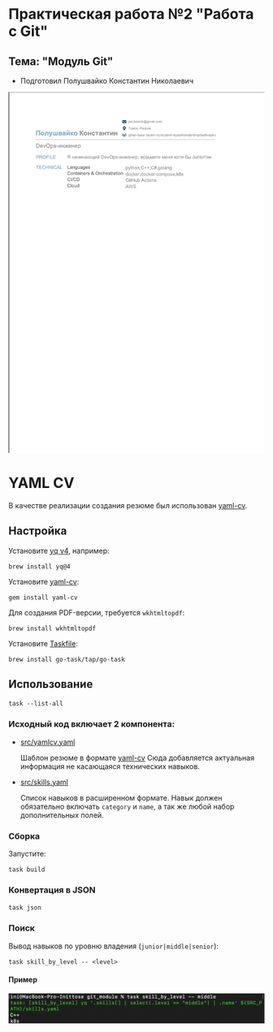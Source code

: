 # Практическая работа №2 "Работа с Git"
## Тема: "Модуль Git"

- Подготовил Полушвайко Константин Николаевич

![](./example.png)

# YAML CV
В качестве реализации создания резюме был использован [yaml-cv](https://github.com/haath/yaml-cv).

## Настройка

Установите [yq v4](https://mikefarah.gitbook.io/yq/), например:
```shell
brew install yq@4
```

Установите [yaml-cv](https://github.com/haath/yaml-cv):
```shell
gem install yaml-cv
```

Для создания PDF-версии, требуется `wkhtmltopdf`:
```shell
brew install wkhtmltopdf
```

Установите [Taskfile](https://taskfile.dev):
```shell
brew install go-task/tap/go-task
```

## Использование

```shell
task --list-all
```

### Исходный код включает 2 компонента:
- [src/yamlcv.yaml](src/yamlcv.yaml)

  Шаблон резюме в формате [yaml-cv](https://github.com/haath/yaml-cv)
  Сюда добавляется актуальная информация не касающаяся технических навыков.
- [src/skills.yaml](src/skills.yaml)

  Список навыков в расширенном формате. Навык должен обязательно включать `category` и `name`, а так же любой набор дополнительных полей.

### Сборка

Запустите:
```shell
task build
```

### Конвертация в JSON

```shell
task json
```

### Поиск

Вывод навыков по уровню владения (`junior|middle|senior`):
```shell
task skill_by_level -- <level>
```

#### Пример
![](./automation.png)
